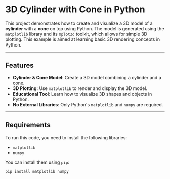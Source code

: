 # 3D Cylinder with Cone in Python

This project demonstrates how to create and visualize a 3D model of a **cylinder** with a **cone** on top using Python. The model is generated using the `matplotlib` library and its `mplot3d` toolkit, which allows for simple 3D plotting. This example is aimed at learning basic 3D rendering concepts in Python.

---

## Features

- **Cylinder & Cone Model**: Create a 3D model combining a cylinder and a cone.
- **3D Plotting**: Use `matplotlib` to render and display the 3D model.
- **Educational Tool**: Learn how to visualize 3D shapes and objects in Python.
- **No External Libraries**: Only Python's `matplotlib` and `numpy` are required.

---

## Requirements

To run this code, you need to install the following libraries:
- `matplotlib`
- `numpy`

You can install them using `pip`:

```bash
pip install matplotlib numpy
